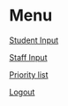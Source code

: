 <html>
<body>
<h1>Menu</h1>

<p><a href="student">Student Input</a></p>
<p><a href="coolmathgames.com">Staff Input</a></p>
<p><a href="coolmathgames.com">Priority list</a></p>
<p><a href="coolmathgames.com">Logout</a></p>
